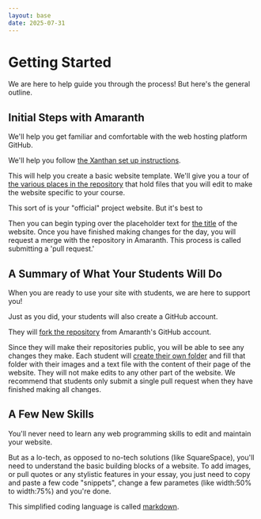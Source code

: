 ```yaml
---
layout: base
date: 2025-07-31
---
```


# Getting Started
We are here to help guide you through the process! But here's the general outline.

## Initial Steps with Amaranth

We'll help you get familiar and comfortable with the web hosting platform GitHub.

We'll help you follow [the Xanthan set up instructions](https://fredgibbs.net/xanthan/guides/getting-started).

This will help you create a basic website template. We'll give you a tour of [the various places in the repository](https://fredgibbs.net/xanthan/guides/understanding-your-site) that hold files that you will edit to make the website specific to your course.

This sort of is your "official" project website. But it's best to 

Then you can begin typing over the placeholder text for [the title](https://fredgibbs.net/xanthan/guides/editing-your-site) of the website. Once you have finished making changes for the day, you will request a merge with the repository in Amaranth. This process is called submitting a 'pull request.' 


## A Summary of What Your Students Will Do
When you are ready to use your site with students, we are here to support you!

Just as you did, your students will also create a GitHub account. 

They will [fork the repository](https://fredgibbs.net/courses/artificial-history/campus-history-setup.html) from Amaranth's GitHub account. 

Since they will make their repositories public, you will be able to see any changes they make. Each student will [create their own folder](https://fredgibbs.net/courses/artificial-history/campus-history-new-page.html) and fill that folder with their images and a text file with the content of their page of the website. They will not make edits to any other part of the website. We recommend that students only submit a single pull request when they have finished making all changes. 

## A Few New Skills
You'll never need to learn any web programming skills to edit and maintain your website. 

But as a lo-tech, as opposed to no-tech solutions (like SquareSpace), you'll need to understand the basic building blocks of a website. To add images, or pull quotes or any stylistic features in your essay, you just need to copy and paste a few code "snippets", change a few parametes (like width:50% to width:75%) and you're done.

This simplified coding language is called [markdown](https://fredgibbs.net/xanthan/samples/typography).

